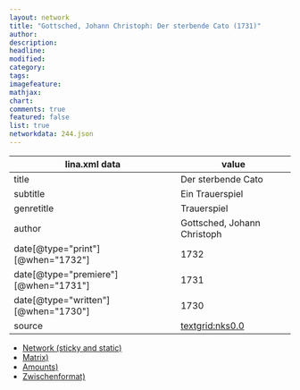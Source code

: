 ```yaml
---
layout: network
title: "Gottsched, Johann Christoph: Der sterbende Cato (1731)"
author:
description:
headline:
modified:
category:
tags:
imagefeature: 
mathjax: 
chart: 
comments: true
featured: false
list: true
networkdata: 244.json
---
```

lina.xml data  | value
------------- | -------------
title|Der sterbende Cato
subtitle|Ein Trauerspiel
genretitle|Trauerspiel
author|Gottsched, Johann Christoph
date[@type="print"][@when="1732"]|1732
date[@type="premiere"][@when="1731"]|1731
date[@type="written"][@when="1730"]|1730
source|[textgrid:nks0.0](https://textgridlab.org/1.0/tgcrud-public/rest/textgrid:nks0.0/data)



* [Network (sticky and static)](/linas/network244)
* [Matrix)](/linas/matrix244)
* [Amounts)](/linas/amount244)
* [Zwischenformat)](/linas/lina244 )
